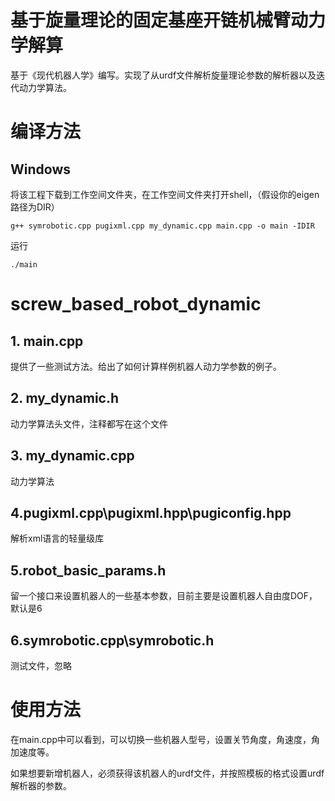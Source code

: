 # 基于旋量理论的固定基座开链机械臂动力学解算
基于《现代机器人学》编写。实现了从urdf文件解析旋量理论参数的解析器以及迭代动力学算法。

# 编译方法
## Windows
将该工程下载到工作空间文件夹，在工作空间文件夹打开shell，（假设你的eigen路径为DIR）

`g++ symrobotic.cpp pugixml.cpp my_dynamic.cpp main.cpp -o main -IDIR`

运行

`./main`

# screw_based_robot_dynamic
## 1. main.cpp
提供了一些测试方法。给出了如何计算样例机器人动力学参数的例子。

## 2. my_dynamic.h
动力学算法头文件，注释都写在这个文件

## 3. my_dynamic.cpp
动力学算法

## 4.pugixml.cpp\pugixml.hpp\pugiconfig.hpp
解析xml语言的轻量级库

## 5.robot_basic_params.h
留一个接口来设置机器人的一些基本参数，目前主要是设置机器人自由度DOF，默认是6

## 6.symrobotic.cpp\symrobotic.h
测试文件，忽略

# 使用方法
在main.cpp中可以看到，可以切换一些机器人型号，设置关节角度，角速度，角加速度等。

如果想要新增机器人，必须获得该机器人的urdf文件，并按照模板的格式设置urdf解析器的参数。
